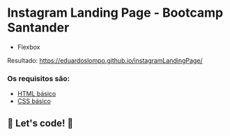 # Instagram Landing Page - Bootcamp Santander

- Flexbox

Resultado: https://eduardoslompo.github.io/instagramLandingPage/

### Os requisitos são:

* [HTML básico](https://www.w3schools.com/html/)
* [CSS básico](https://developer.mozilla.org/pt-BR/docs/Web/CSS)

## 🚀 Let's code! 🚀
